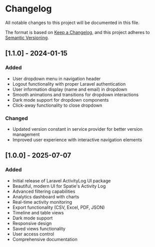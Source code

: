 # Changelog

All notable changes to this project will be documented in this file.

The format is based on [Keep a Changelog](https://keepachangelog.com/en/1.0.0/),
and this project adheres to [Semantic Versioning](https://semver.org/spec/v2.0.0.html).

## [1.1.0] - 2024-01-15

### Added
- User dropdown menu in navigation header
- Logout functionality with proper Laravel authentication
- User information display (name and email) in dropdown
- Smooth animations and transitions for dropdown interactions
- Dark mode support for dropdown components
- Click-away functionality to close dropdown

### Changed
- Updated version constant in service provider for better version management
- Improved user experience with interactive navigation elements

## [1.0.0] - 2025-07-07

### Added
- Initial release of Laravel ActivityLog UI package
- Beautiful, modern UI for Spatie's Activity Log
- Advanced filtering capabilities
- Analytics dashboard with charts
- Real-time activity monitoring
- Export functionality (CSV, Excel, PDF, JSON)
- Timeline and table views
- Dark mode support
- Responsive design
- Saved views functionality
- User access control
- Comprehensive documentation 
